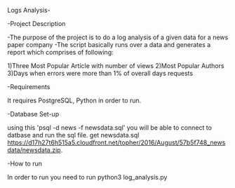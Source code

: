 Logs Analysis-

-Project Description

-The purpose of the project is to do a log analysis of a given data for a news paper company
-The script basically runs over a data and generates a report which comprises of following:

1)Three Most Popular Article with number of views
2)Most Popular Authors
3)Days when errors were more than 1% of overall days requests


-Requirements

It requires PostgreSQL, Python in order to run.


-Database Set-up

using this 'psql -d news -f newsdata.sql' you will be able to connect to datbase and run the sql file.
get newsdata.sql https://d17h27t6h515a5.cloudfront.net/topher/2016/August/57b5f748_newsdata/newsdata.zip.


-How to run

In order to run you need to run python3 log_analysis.py
